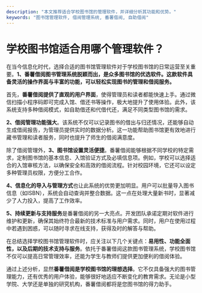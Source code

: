 ```yaml
---
description: "本文推荐适合学校图书馆的管理软件，并详细分析其功能和优势。"
keywords: "图书馆管理软件, 借阅管理系统, 番薯借阅, 自助借阅"
---
```

# 学校图书馆适合用哪个管理软件？

在当今信息化时代，选择合适的图书馆管理软件对于学校图书馆的日常运营至关重要。**1、番薯借阅图书管理系统脱颖而出，是众多图书馆的优选软件。这款软件具备灵活的操作界面与丰富的功能，可以轻松实现图书的管理和借阅服务。**

首先，**番薯借阅提供了直观的用户界面**，使得管理员和读者都能快速上手。通过微信扫描小程序码即可完成入馆、借还书等操作，极大地提升了使用体验。此外，该系统支持多种借阅模式，如自助借还和代借代还，满足不同类型图书馆的需求。

**2、借阅管理功能强大**。该系统不仅可以记录图书的借出与归还情况，还能够自动生成借阅报告，为管理员提供实时的数据分析。这一功能帮助图书馆更有效地进行藏书管理和读者服务，同时也提升了师生的借阅满意度。

除了借阅管理外，**3、图书馆设置灵活便捷**。番薯借阅能够根据不同学校的特定需求，定制图书馆的基本信息、入馆验证方式及必填信息项。例如，学校可以选择适合的入馆审核方法，以确保安全和高效的借阅流程。针对校园环境，它还可以设定多种管理员权限，方便分工合作。

**4、信息化的导入与管理方式**也让此系统的优势更加明显。用户可以批量导入图书信息（如ISBN），系统会自动查询并整合数据。这一点在处理大量新书时，显著减少了人力投入，提高了工作效率。

**5、持续更新与支持服务**是番薯借阅的另一大亮点。开发团队承诺定期对软件进行维护和更新，确保其始终符合最新的技术标准与用户需求。同时，用户在使用过程中若遇到困惑，可以随时寻求在线支持，获得及时的解答与帮助。

在总结选择学校图书馆管理软件时，应关注以下几个关键点：**易用性、功能全面性，以及后期的技术支持与服务**。依托于番薯借阅这款图书管理系统，学校图书馆不仅可以提高日常管理效率，还能为学生与教师们提供更加便利的借阅体验。

通过上述分析，显然**番薯借阅是学校图书馆的理想选择**。它不仅具备强大的图书管理能力，还有优秀的用户体验，能够很好地适应不断变化的教育需求。无论是小型学院、大学还是单独的研究机构，番薯借阅都将是您图书馆的得力助手。

